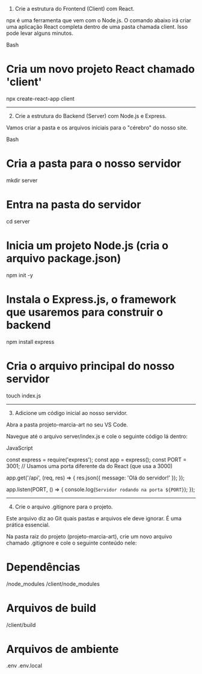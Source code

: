 1. Crie a estrutura do Frontend (Client) com React.

npx é uma ferramenta que vem com o Node.js. O comando abaixo irá criar uma aplicação React completa dentro de uma pasta chamada client. Isso pode levar alguns minutos.

Bash

# Cria um novo projeto React chamado 'client'
npx create-react-app client

*****************************************************************

2. Crie a estrutura do Backend (Server) com Node.js e Express.

Vamos criar a pasta e os arquivos iniciais para o "cérebro" do nosso site.

Bash

# Cria a pasta para o nosso servidor
mkdir server

# Entra na pasta do servidor
cd server

# Inicia um projeto Node.js (cria o arquivo package.json)
npm init -y

# Instala o Express.js, o framework que usaremos para construir o backend
npm install express

# Cria o arquivo principal do nosso servidor
touch index.js

*****************************************************************
3. Adicione um código inicial ao nosso servidor.

Abra a pasta projeto-marcia-art no seu VS Code.

Navegue até o arquivo server/index.js e cole o seguinte código lá dentro:

JavaScript

const express = require('express');
const app = express();
const PORT = 3001; // Usamos uma porta diferente da do React (que usa a 3000)

app.get('/api', (req, res) => {
  res.json({ message: 'Olá do servidor!' });
});

app.listen(PORT, () => {
  console.log(`Servidor rodando na porta ${PORT}`);
});

*****************************************************************

4. Crie o arquivo .gitignore para o projeto.

Este arquivo diz ao Git quais pastas e arquivos ele deve ignorar. É uma prática essencial.

Na pasta raiz do projeto (projeto-marcia-art), crie um novo arquivo chamado .gitignore e cole o seguinte conteúdo nele:

# Dependências
/node_modules
/client/node_modules

# Arquivos de build
/client/build

# Arquivos de ambiente
.env
.env.local